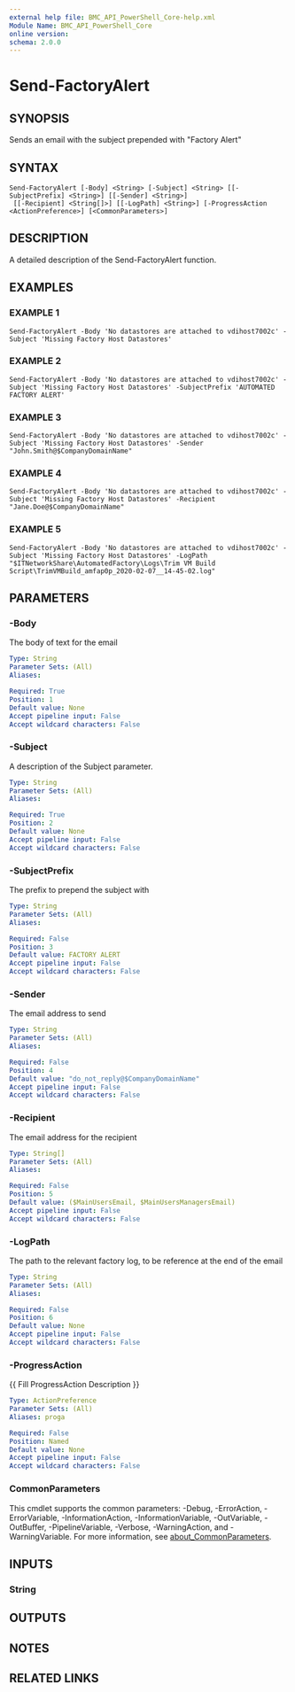 ```yaml
---
external help file: BMC_API_PowerShell_Core-help.xml
Module Name: BMC_API_PowerShell_Core
online version:
schema: 2.0.0
---
```


# Send-FactoryAlert

## SYNOPSIS
Sends an email with the subject prepended with "Factory Alert"

## SYNTAX

```
Send-FactoryAlert [-Body] <String> [-Subject] <String> [[-SubjectPrefix] <String>] [[-Sender] <String>]
 [[-Recipient] <String[]>] [[-LogPath] <String>] [-ProgressAction <ActionPreference>] [<CommonParameters>]
```

## DESCRIPTION
A detailed description of the Send-FactoryAlert function.

## EXAMPLES

### EXAMPLE 1
```
Send-FactoryAlert -Body 'No datastores are attached to vdihost7002c' -Subject 'Missing Factory Host Datastores'
```

### EXAMPLE 2
```
Send-FactoryAlert -Body 'No datastores are attached to vdihost7002c' -Subject 'Missing Factory Host Datastores' -SubjectPrefix 'AUTOMATED FACTORY ALERT'
```

### EXAMPLE 3
```
Send-FactoryAlert -Body 'No datastores are attached to vdihost7002c' -Subject 'Missing Factory Host Datastores' -Sender "John.Smith@$CompanyDomainName"
```

### EXAMPLE 4
```
Send-FactoryAlert -Body 'No datastores are attached to vdihost7002c' -Subject 'Missing Factory Host Datastores' -Recipient "Jane.Doe@$CompanyDomainName"
```

### EXAMPLE 5
```
Send-FactoryAlert -Body 'No datastores are attached to vdihost7002c' -Subject 'Missing Factory Host Datastores' -LogPath "$ITNetworkShare\AutomatedFactory\Logs\Trim VM Build Script\TrimVMBuild_amfap0p_2020-02-07__14-45-02.log"
```

## PARAMETERS

### -Body
The body of text for the email

```yaml
Type: String
Parameter Sets: (All)
Aliases:

Required: True
Position: 1
Default value: None
Accept pipeline input: False
Accept wildcard characters: False
```

### -Subject
A description of the Subject parameter.

```yaml
Type: String
Parameter Sets: (All)
Aliases:

Required: True
Position: 2
Default value: None
Accept pipeline input: False
Accept wildcard characters: False
```

### -SubjectPrefix
The prefix to prepend the subject with

```yaml
Type: String
Parameter Sets: (All)
Aliases:

Required: False
Position: 3
Default value: FACTORY ALERT
Accept pipeline input: False
Accept wildcard characters: False
```

### -Sender
The email address to send

```yaml
Type: String
Parameter Sets: (All)
Aliases:

Required: False
Position: 4
Default value: "do_not_reply@$CompanyDomainName"
Accept pipeline input: False
Accept wildcard characters: False
```

### -Recipient
The email address for the recipient

```yaml
Type: String[]
Parameter Sets: (All)
Aliases:

Required: False
Position: 5
Default value: ($MainUsersEmail, $MainUsersManagersEmail)
Accept pipeline input: False
Accept wildcard characters: False
```

### -LogPath
The path to the relevant factory log, to be reference at the end of the email

```yaml
Type: String
Parameter Sets: (All)
Aliases:

Required: False
Position: 6
Default value: None
Accept pipeline input: False
Accept wildcard characters: False
```

### -ProgressAction
{{ Fill ProgressAction Description }}

```yaml
Type: ActionPreference
Parameter Sets: (All)
Aliases: proga

Required: False
Position: Named
Default value: None
Accept pipeline input: False
Accept wildcard characters: False
```

### CommonParameters
This cmdlet supports the common parameters: -Debug, -ErrorAction, -ErrorVariable, -InformationAction, -InformationVariable, -OutVariable, -OutBuffer, -PipelineVariable, -Verbose, -WarningAction, and -WarningVariable. For more information, see [about_CommonParameters](http://go.microsoft.com/fwlink/?LinkID=113216).

## INPUTS

### String
## OUTPUTS

## NOTES

## RELATED LINKS

